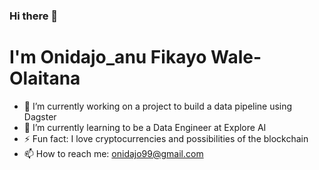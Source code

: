 ### Hi there 👋
#                                         I'm Onidajo_anu Fikayo Wale-Olaitana

- 🔭 I’m currently working on a project to build a data pipeline using Dagster 
- 🌱 I’m currently learning to be a Data Engineer at Explore AI
- ⚡ Fun fact: I love cryptocurrencies and possibilities of the blockchain
- 📫 How to reach me: onidajo99@gmail.com

<!--
**WillowyBoat2388/WillowyBoat2388** is a ✨ _special_ ✨ repository because its `README.md` (this file) appears on your GitHub profile.

Here are some ideas to get you started:

- 👯 I’m looking to collaborate on ...
- 🤔 I’m looking for help with ...
- 💬 Ask me about ...
- 😄 Pronouns: ... He/ 
-->
